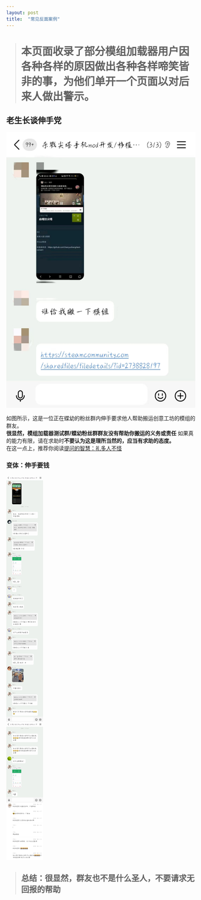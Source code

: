 ```yaml
---
layout: post
title:  "常见反面案例"
---
```

> # 本页面收录了部分模组加载器用户因各种各样的原因做出各种各样啼笑皆非的事，为他们单开一个页面以对后来人做出警示。

## 老生长谈伸手党 ##
![大言不惭希望帮自己搬运模组的某人](wuliao/shenshoudang.png  "并没有说是谁")  

如图所示，这是一位正在蝶幼的粉丝群内伸手要求他人帮助搬运创意工坊的模组的群友。  
**很显然，模组加载器测试群/蝶幼粉丝群群友没有帮助你搬运的义务或责任**
如果真的能力有限，请在求助时**不要认为这是理所当然的，应当有求助的态度。**  
在这一点上，推荐你阅读[提问的智慧：礼多人不怪](https://lug.ustc.edu.cn/wiki/doc/smart-questions/#%E7%A4%BC%E5%A4%9A%E4%BA%BA%E4%B8%8D%E6%80%AA%E8%80%8C%E4%B8%94%E6%9C%89%E6%97%B6%E8%BF%98%E5%BE%88%E6%9C%89%E5%B8%AE%E5%8A%A9 "提问的智慧：礼多人不怪，而且有时还很有帮助")
### 变体：伸手要钱 ###
![居然要别人送自己手机啊（](wuliao\shenshouyaoqian.png "~~同一人~~")     

> ## 总结：很显然，群友也不是什么圣人，不要请求无回报的帮助